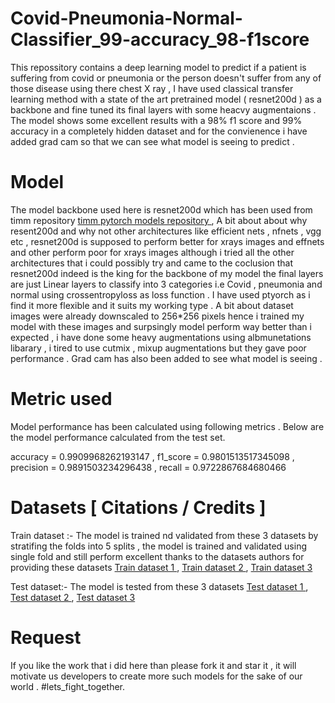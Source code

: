 # Covid-Pneumonia-Normal-Classifier_99-accuracy_98-f1score
This repossitory contains a deep learning model to predict  if a patient is suffering from covid or pneumonia or the person doesn't suffer from any of those disease using there chest X ray ,  I have used classical transfer learning method with  a state of the art pretrained model ( resnet200d ) as a backbone and fine tuned its final layers with some heacvy augmentaions . The model shows some excellent results with a 98% f1 score and 99% accuracy in a completely hidden dataset and for the convienence i have added grad cam so that we can see what model is seeing to predict . 

# Model 
The model backbone used here is resnet200d which has been used from timm repository <a href="https://github.com/rwightman/pytorch-image-models">timm pytorch models repository </a>, A bit about about why resent200d and why not other architectures like efficient nets , nfnets , vgg etc , resnet200d is supposed to perform better for xrays images and effnets and other perform poor for xrays images although i tried all the other architectures that i could possibly try and came to the coclusion that resnet200d indeed is the king for the backbone of my model the final layers are just Linear layers to classify into 3 categories i.e Covid , pneumonia and normal using crossentropyloss as loss function . I have used ptyorch as i find it more flexible and it suits my working type . A bit about dataset images were already downscaled to 256*256 pixels hence i trained my model with these images and surpsingly model perform way better than i expected , i have done some heavy augmentations using albmunetations libarary , i tired to use cutmix , mixup augmentations but they gave poor performance . Grad cam has also been added to see what model is seeing .

# Metric used 
Model performance has been calculated using following metrics . Below are the model performance calculated from the test set.

accuracy = 0.9909968262193147 , f1_score = 0.9801513517345098 , precision = 0.9891503234296438 , recall = 0.9722867684680466

# Datasets [ Citations / Credits ]
Train dataset :- 
The model is trained nd validated from these 3 datasets by stratifing the folds into 5 splits , the model is trained and validated using single fold and still perform excellent thanks to the datasets authors for providing these datasets
<a href="https://www.kaggle.com/tawsifurrahman/covid19-radiography-database">Train dataset 1 </a> ,
<a href="https://www.kaggle.com/bachrr/covid-chest-xray">Train dataset 2 </a> , 
<a href="https://www.kaggle.com/paultimothymooney/chest-xray-pneumonia">Train dataset 3 </a>

Test dataset:-
The model is tested from these 3 datasets 
<a href="https://www.kaggle.com/nabeelsajid917/covid-19-x-ray-10000-images">Test dataset 1 </a> , 
<a href="https://www.kaggle.com/khoongweihao/covid19-xray-dataset-train-test-sets">Test dataset 2 </a> ,
<a href="https://www.kaggle.com/tawsifurrahman/covid19-radiography-database">Test dataset 3 </a>

# Request 
If you like the work that i did here than please fork it and star it , it will motivate us developers to create more such models for the sake of our world . #lets_fight_together.
